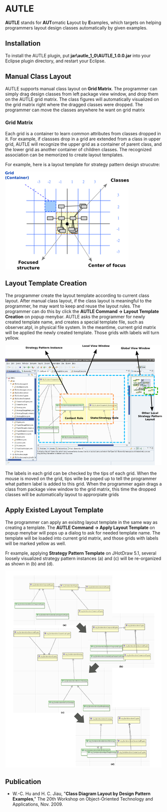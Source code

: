 # AUTLE

**AUTLE** stands for **AUT**omatic **L**ayout by **E**xamples, which targets on helping programmers layout design classes automatically by given examples.

## Installation

To install the AUTLE plugin, put **jar\\autle\_1\_0\\AUTLE_1.0.0.jar** into your Eclipse plugin directory, and restart your Eclipse.

## Manual Class Layout

AUTLE supports manual class layout on **Grid Matrix**. The programmer can simply drag design classes from left package view window, and drop them on the AUTLE grid matrix. The class figures will automatically visualized on the grid matrix right where the dragged classes were dropped. The programmer can move the classes anywhere he want on grid matrix

### Grid Matrix

Each grid is a container to learn common attributes from classes dropped in it. For example, if classses drop in a grid are extended from a class in upper grid, AUTLE will recognize the upper grid as a container of parent class, and the lower grid as another container of children classes. The recognized association can be memorized to create layout templates.

For example, here is a layout template for strategy pattern design strucutre:

![grid matrix illustrated](/images/layout-by-example-gridlayout.png)

## Layout Template Creation

The programmer create the layout template according to current class layout. After manual class layout, if the class layout is meaningful to the programmer, he may want to keep and reuse the layout rules. The programmer can do this by click the **AUTLE Command -> Layout Template Creation** on popup menybar.
AUTLE asks the programmer for newly created template name, and creates a special template file, such as
observer.atpl, in physical file system. In the meantime, current grid matrix will be applied the newly created template. Those grids with labels will turn yellow.

![grid matrix illustrated](/images/snapshot.png)

The labels in each grid can be checked by the tips of each grid. When the mouse is moved on the grid, tips
wille be poped up to tell the programmer what pattern label is added to this grid. When the programmer again drags a class from package view window to the grid matrix, this time the dropped
classes will be automatically layout to approrpiate grids

## Apply Existed Layout Template

The programmer can apply an exisitng layout template in the same way as creating a template. The **AUTLE
Command -> Apply Layout Template** on popup menybar will pops up a dialog to ask for needed template name.
The template will be loaded into current grid matrix, and those grids with labels will be marked yellow as well.

Fr example, applying **Strategy Pattern Template** on JHotDraw 5.1, several loosely visualized strategy pattern instances (a) and (c) will be re-organized as shown in (b) and (d).

![grid matrix illustrated](/images/apply_template.png)

## Publication

 * W.-C. Hu and H. C. Jiau, "**Class Diagram Layout by Design Pattern Examples**," The 20th Workshop on Object-Oriented Technology and Applications, Nov. 2009.